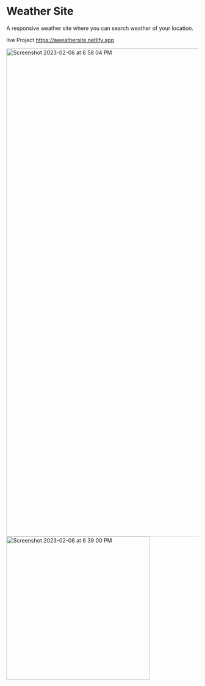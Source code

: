 # Weather Site

A responsive weather site where you can search weather of your location.

live Project https://aweathersite.netlify.app

<img width="1279" alt="Screenshot 2023-02-06 at 6 58 04 PM" src="https://user-images.githubusercontent.com/82309980/216983679-0566d838-ca33-44c5-a2ec-efd477a099fb.png">

<img width="376" alt="Screenshot 2023-02-06 at 6 39 00 PM" src="https://user-images.githubusercontent.com/82309980/216979658-edd47d02-5a2d-4ff9-b2d0-9b214e8f2efa.png">
